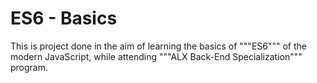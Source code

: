 # ES6 - Basics
This is project done in the aim of learning the basics of """ES6""" of the modern JavaScript, while attending """ALX Back-End Specialization""" program.

